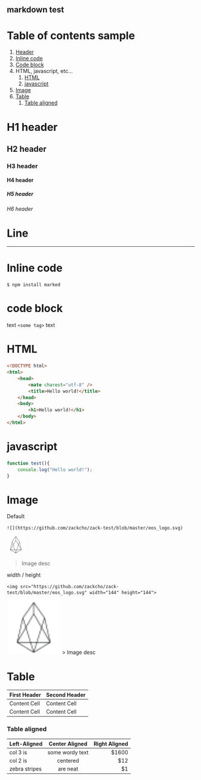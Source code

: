 ## markdown test

# Table of contents sample

1. [Header](#header)
2. [Inline code](#inlinecode)
3. [Code block](#codeblock)
4. HTML, javascript, etc...
	1. [HTML](#html)
	2. [javascript](#javascript)
5. [Image](#image)
6. [Table](#table)
	1. [Table aligned](#tableaglined)

<a name="header"></a>
# H1 header
## H2 header
### H3 header
#### H4 header
##### H5 header
###### H6 header

# Line
-------------


<a name="inlinecode"></a>
# Inline code

`$ npm install marked`

<a name="codeblock"></a>
# code block 

text `<some tag>` text

<a name="html"></a>
# HTML

```HTML
<!DOCTYPE html>
<html>
    <head>
        <mate charest="utf-8" />
        <title>Hello world!</title>
    </head>
    <body>
        <h1>Hello world!</h1>
    </body>
</html>
```

<a name="javascript"></a>
# javascript

```javascript
function test(){
	console.log("Hello world!");
}
```

<a name="image"></a>
# Image

Default
```
![](https://github.com/zackcho/zack-test/blob/master/eos_logo.svg)
```
![](https://github.com/zackcho/zack-test/blob/master/eos_logo.svg)
> Image desc

width / height
```
<img src="https://github.com/zackcho/zack-test/blob/master/eos_logo.svg" width="144" height="144">
```
<img src="https://github.com/zackcho/zack-test/blob/master/eos_logo.svg" width="144" height="144">
> Image desc

<a name="table"></a>
# Table

| First Header  | Second Header |
| ------------- | ------------- |
| Content Cell  | Content Cell  |
| Content Cell  | Content Cell  |

<a name="tableaglined"></a>
### Table aligned

| Left-Aligned  | Center Aligned  | Right Aligned |
| ------------- |:---------------:| -----:|
| col 3 is      | some wordy text | $1600 |
| col 2 is      | centered        |   $12 |
| zebra stripes | are neat        |    $1 |



